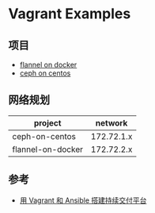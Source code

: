 # Vagrant Examples 

## 项目

  * [flannel on docker](./flannel-on-docker/README.md)
  * [ceph on centos](./ceph-on-centos/READ)


## 网络规划

project           | network    |
----------------- | -----------|
ceph-on-centos    | 172.72.1.x |
flannel-on-docker | 172.72.2.x |


## 参考

  * [用 Vagrant 和 Ansible 搭建持续交付平台](http://www.cnblogs.com/davenkin/p/vagrant-ansible-gocd.html)
